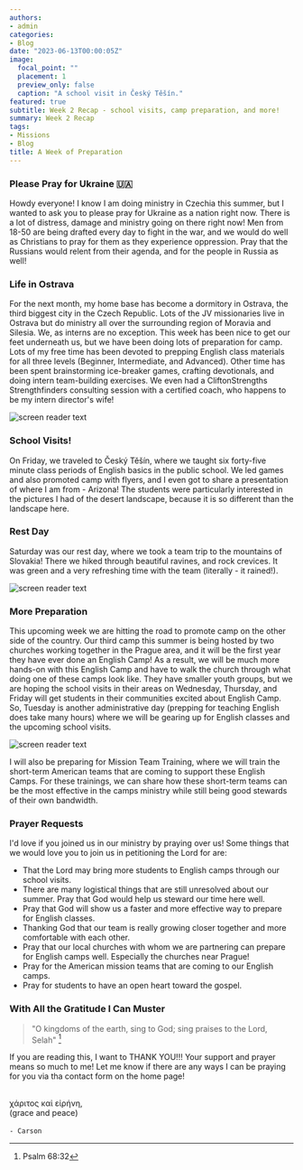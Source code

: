 ```yaml
---
authors:
- admin
categories:
- Blog
date: "2023-06-13T00:00:05Z"
image:
  focal_point: ""
  placement: 1
  preview_only: false
  caption: "A school visit in Český Těšín."
featured: true
subtitle: Week 2 Recap - school visits, camp preparation, and more!
summary: Week 2 Recap
tags:
- Missions
- Blog
title: A Week of Preparation
---
```


### Please Pray for Ukraine 🇺🇦

Howdy everyone! I know I am doing ministry in Czechia this summer, but I wanted to ask you to please pray for Ukraine as a nation right now. There is a lot of distress, damage and ministry going on there right now! Men from 18-50 are being drafted every day to fight in the war, and we would do well as Christians to pray for them as they experience oppression. Pray that the Russians would relent from their agenda, and for the people in Russia as well!

### Life in Ostrava

For the next month, my home base has become a dormitory in Ostrava, the third biggest city in the Czech Republic. Lots of the JV missionaries live in Ostrava but do ministry all over the surrounding region of Moravia and Silesia. We, as interns are no exception. This week has been nice to get our feet underneath us, but we have been doing lots of preparation for camp. Lots of my free time has been devoted to prepping English class materials for all three levels (Beginner, Intermediate, and Advanced). Other time has been spent brainstorming ice-breaker games, crafting devotionals, and doing intern team-building exercises. We even had a CliftonStrengths Strengthfinders consulting session with a certified coach, who happens to be my intern director's wife!

![screen reader text](pasta.jpg "Pasta party with fellow interns Petr and Lydia.")

### School Visits!

On Friday, we traveled to Český Těšín, where we taught six forty-five minute class periods of English basics in the public school. We led games and also promoted camp with flyers, and I even got to share a presentation of where I am from - Arizona! The students were particularly interested in the pictures I had of the desert landscape, because it is so different than the landscape here.

### Rest Day

Saturday was our rest day, where we took a team trip to the mountains of Slovakia! There we hiked through beautiful ravines, and rock crevices. It was green and a very refreshing time with the team (literally - it rained!).

![screen reader text](hikingtwo.jpg "Team hike on our off day!")

### More Preparation

This upcoming week we are hitting the road to promote camp on the other side of the country. Our third camp this summer is being hosted by two churches working together in the Prague area, and it will be the first year they have ever done an English Camp! As a result, we will be much more hands-on with this English Camp and have to walk the church through what doing one of these camps look like. They have smaller youth groups, but we are hoping the school visits in their areas on Wednesday, Thursday, and Friday will get students in their communities excited about English Camp. So, Tuesday is another administrative day (prepping for teaching English does take many hours) where we will be gearing up for English classes and the upcoming school visits. 

![screen reader text](grind.jpg "Working hard on English Class preparation (and this blog post).")

I will also be preparing for Mission Team Training, where we will train the short-term American teams that are coming to support these English Camps. For these trainings, we can share how these short-term teams can be the most effective in the camps ministry while still being good stewards of their own bandwidth.

### Prayer Requests

I'd love if you joined us in our ministry by praying over us! Some things that we would love you to join us in petitioning the Lord for are:
- That the Lord may bring more students to English camps through our school visits.
- There are many logistical things that are still unresolved about our summer. Pray that God would help us steward our time here well.
- Pray that God will show us a faster and more effective way to prepare for English classes.
- Thanking God that our team is really growing closer together and more comfortable with each other.
- Pray that our local churches with whom we are partnering can prepare for English camps well. Especially the churches near Prague!
- Pray for the American mission teams that are coming to our English camps.
- Pray for students to have an open heart toward the gospel.

### With All the Gratitude I Can Muster

> "O kingdoms of the earth, sing to God; sing praises to the Lord, Selah" [^1]

If you are reading this, I want to THANK YOU!!! Your support and prayer means so much to me! Let me know if there are any ways I can be praying for you via tha contact form on the home page!

\
χάριτος καἰ εἰρήνη,\
(grace and peace)\
\
`- Carson`

[^1]: Psalm 68:32
